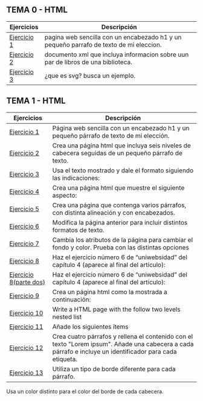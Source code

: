 
## TEMA 0 - HTML
Ejercicios | Descripción
-----------|------------
[Ejercicio 1](tema0/top5.html)|pagina web sencilla con un encabezado h1 y un pequeño parrafo de texto de mi eleccion.
[Ejercicio 2](tema0/parlibros.html)|documento xml que incluya informacion sobre uun par de libros de una biblioteca.
[Ejercicio 3](tema0/Svg.html)|¿que es svg? busca un ejemplo.
## TEMA 1 - HTML
Ejercicios | Descripción
-----------|------------
[Ejercicio 1](tema1/ejerci1.html)|Página web sencilla con un encabezado h1 y un pequeño párrafo de texto de mi elección.      
[Ejercicio 2](tema1/cabecera.html)|Crea una página html que incluya seis niveles de cabecera seguidas de un pequeño párrafo de texto.
[Ejercicio 3](tema1/formato.html)|Usa el texto mostrado y dale el formato siguiendo las indicaciones:
[Ejercicio 4](tema1/Creapag.html)|Crea una página html que muestre el siguiente aspecto:
[Ejercicio 5](tema1/distintcabezados.html)|Crea una página que contenga varios párrafos, con distinta alineación y con encabezados.
[Ejercicio 6](tema1/distintformatos.html)|Modifica la página anterior para incluir distintos formatos de texto.
[Ejercicio 7](tema1/fondcolor.html)|Cambia los atributos de la página para cambiar el fondo y color. Prueba con las distintas opciones
[Ejercicio 8](tema1/pagprincipal.html)|Haz el ejercicio número 6 de “uniwebsidad” del capítulo 4 (aparece al final del artículo):
[Ejercicio 8(parte dos)](tema1/portafolio.html)|Haz el ejercicio número 6 de “uniwebsidad” del capítulo 4 (aparece al final del artículo):
[Ejercicio 9](tema1/enlaces.html)|Crea un página html como la mostrada a continuación:
[Ejercicio 10](tema1/listaañadida.html)|Write a HTML page with the follow two levels nested list 
[Ejercicio 11](tema1/Listas.html)|Añade los siguientes ítems
[Ejercicio 12](tema1/styles.html)|Crea cuatro párrafos y rellena el contenido con el texto "Lorem ipsum". Añade una cabecera a cada párrafo e incluye un identificador para cada etiqueta.
[Ejercicio 13](tema1/borders.html)|Utiliza un tipo de borde diferente para cada párrafo.
Usa un color distinto para el color del borde de cada cabecera.

